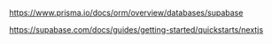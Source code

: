 https://www.prisma.io/docs/orm/overview/databases/supabase

https://supabase.com/docs/guides/getting-started/quickstarts/nextjs
